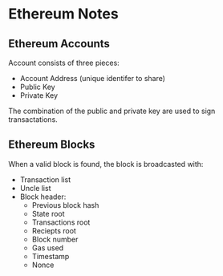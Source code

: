 # Ethereum Notes

## Ethereum Accounts
Account consists of three pieces:
- Account Address (unique identifer to share)
- Public Key
- Private Key

The combination of the public and private key are used to sign transactations.


## Ethereum Blocks
When a valid block is found, the block is broadcasted with:
- Transaction list
- Uncle list
- Block header:
  - Previous block hash
  - State root
  - Transactions root
  - Reciepts root
  - Block number
  - Gas used
  - Timestamp
  - Nonce
